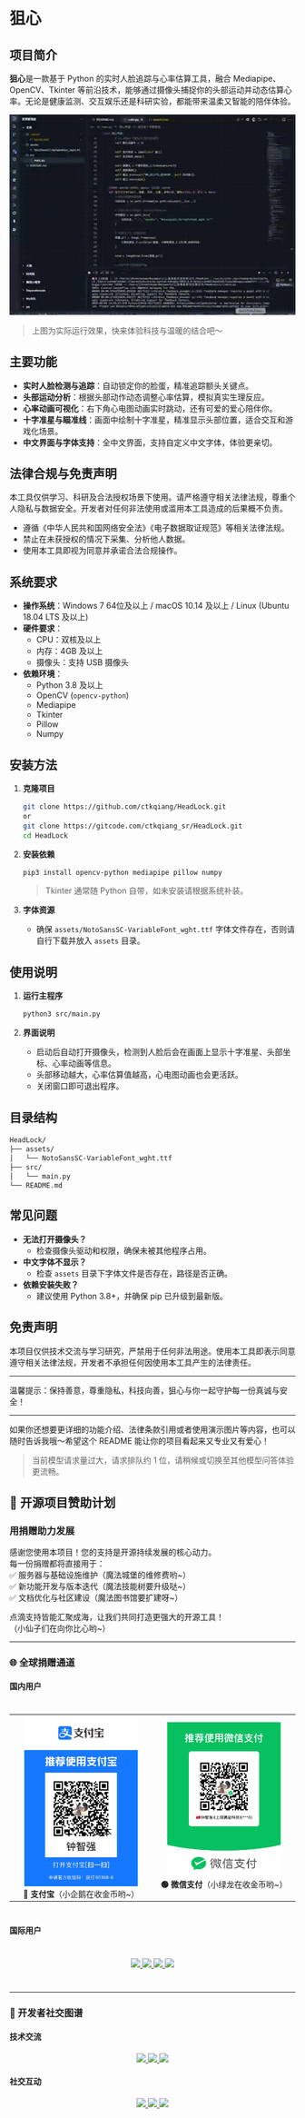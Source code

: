 # 狙心

## 项目简介

**狙心**是一款基于 Python 的实时人脸追踪与心率估算工具，融合 Mediapipe、OpenCV、Tkinter 等前沿技术，能够通过摄像头捕捉你的头部运动并动态估算心率。无论是健康监测、交互娱乐还是科研实验，都能带来温柔又智能的陪伴体验。

![项目演示](assets/demo.gif)

> 上图为实际运行效果，快来体验科技与温暖的结合吧～

## 主要功能

- **实时人脸检测与追踪**：自动锁定你的脸蛋，精准追踪额头关键点。
- **头部运动分析**：根据头部动作动态调整心率估算，模拟真实生理反应。
- **心率动画可视化**：右下角心电图动画实时跳动，还有可爱的爱心陪伴你。
- **十字准星与瞄准线**：画面中绘制十字准星，精准显示头部位置，适合交互和游戏化场景。
- **中文界面与字体支持**：全中文界面，支持自定义中文字体，体验更亲切。

## 法律合规与免责声明

本工具仅供学习、科研及合法授权场景下使用。请严格遵守相关法律法规，尊重个人隐私与数据安全。开发者对任何非法使用或滥用本工具造成的后果概不负责。

- 遵循《中华人民共和国网络安全法》《电子数据取证规范》等相关法律法规。
- 禁止在未获授权的情况下采集、分析他人数据。
- 使用本工具即视为同意并承诺合法合规操作。

## 系统要求

- **操作系统**：Windows 7 64位及以上 / macOS 10.14 及以上 / Linux (Ubuntu 18.04 LTS 及以上)
- **硬件要求**：
  - CPU：双核及以上
  - 内存：4GB 及以上
  - 摄像头：支持 USB 摄像头
- **依赖环境**：
  - Python 3.8 及以上
  - OpenCV (`opencv-python`)
  - Mediapipe
  - Tkinter
  - Pillow
  - Numpy

## 安装方法

1. **克隆项目**
   ```bash
   git clone https://github.com/ctkqiang/HeadLock.git
   or
   git clone https://gitcode.com/ctkqiang_sr/HeadLock.git
   cd HeadLock
   ```

2. **安装依赖**

   ```bash
   pip3 install opencv-python mediapipe pillow numpy
   ```

   > Tkinter 通常随 Python 自带，如未安装请根据系统补装。

3. **字体资源**
   - 确保 `assets/NotoSansSC-VariableFont_wght.ttf` 字体文件存在，否则请自行下载并放入 `assets` 目录。

## 使用说明

1. **运行主程序**

   ```bash
   python3 src/main.py
   ```

2. **界面说明**
   - 启动后自动打开摄像头，检测到人脸后会在画面上显示十字准星、头部坐标、心率动画等信息。
   - 头部移动越大，心率估算值越高，心电图动画也会更活跃。
   - 关闭窗口即可退出程序。

## 目录结构

```
HeadLock/
├── assets/
│   └── NotoSansSC-VariableFont_wght.ttf
├── src/
│   └── main.py
└── README.md
```

## 常见问题

- **无法打开摄像头？**
  - 检查摄像头驱动和权限，确保未被其他程序占用。
- **中文字体不显示？**
  - 检查 `assets` 目录下字体文件是否存在，路径是否正确。
- **依赖安装失败？**
  - 建议使用 Python 3.8+，并确保 pip 已升级到最新版。

## 免责声明

本项目仅供技术交流与学习研究，严禁用于任何非法用途。使用本工具即表示同意遵守相关法律法规，开发者不承担任何因使用本工具产生的法律责任。

---

温馨提示：保持善意，尊重隐私，科技向善，狙心与你一起守护每一份真诚与安全！

---

如果你还想要更详细的功能介绍、法律条款引用或者使用演示图片等内容，也可以随时告诉我哦～希望这个 README 能让你的项目看起来又专业又有爱心！
>当前模型请求量过大，请求排队约 1 位，请稍候或切换至其他模型问答体验更流畅。


## 🌟 开源项目赞助计划

### 用捐赠助力发展

感谢您使用本项目！您的支持是开源持续发展的核心动力。  
每一份捐赠都将直接用于：  
✅ 服务器与基础设施维护（魔法城堡的维修费哟~）  
✅ 新功能开发与版本迭代（魔法技能树要升级哒~）  
✅ 文档优化与社区建设（魔法图书馆要扩建呀~）

点滴支持皆能汇聚成海，让我们共同打造更强大的开源工具！  
（小仙子们在向你比心哟~）

---

### 🌐 全球捐赠通道

#### 国内用户

<div align="center" style="margin: 40px 0">

<div align="center">
<table>
<tr>
<td align="center" width="300">
<img src="https://github.com/ctkqiang/ctkqiang/blob/main/assets/IMG_9863.jpg?raw=true" width="200" />
<br />
<strong>🔵 支付宝</strong>（小企鹅在收金币哟~）
</td>
<td align="center" width="300">
<img src="https://github.com/ctkqiang/ctkqiang/blob/main/assets/IMG_9859.JPG?raw=true" width="200" />
<br />
<strong>🟢 微信支付</strong>（小绿龙在收金币哟~）
</td>
</tr>
</table>
</div>
</div>

#### 国际用户

<div align="center" style="margin: 40px 0">
  <a href="https://qr.alipay.com/fkx19369scgxdrkv8mxso92" target="_blank">
    <img src="https://img.shields.io/badge/Alipay-全球支付-00A1E9?style=flat-square&logo=alipay&logoColor=white&labelColor=008CD7">
  </a>
  
  <a href="https://ko-fi.com/F1F5VCZJU" target="_blank">
    <img src="https://img.shields.io/badge/Ko--fi-买杯咖啡-FF5E5B?style=flat-square&logo=ko-fi&logoColor=white">
  </a>
  
  <a href="https://www.paypal.com/paypalme/ctkqiang" target="_blank">
    <img src="https://img.shields.io/badge/PayPal-安全支付-00457C?style=flat-square&logo=paypal&logoColor=white">
  </a>
  
  <a href="https://donate.stripe.com/00gg2nefu6TK1LqeUY" target="_blank">
    <img src="https://img.shields.io/badge/Stripe-企业级支付-626CD9?style=flat-square&logo=stripe&logoColor=white">
  </a>
</div>

---

### 📌 开发者社交图谱

#### 技术交流

<div align="center" style="margin: 20px 0">
  <a href="https://github.com/ctkqiang" target="_blank">
    <img src="https://img.shields.io/badge/GitHub-开源仓库-181717?style=for-the-badge&logo=github">
  </a>
  
  <a href="https://stackoverflow.com/users/10758321/%e9%92%9f%e6%99%ba%e5%bc%ba" target="_blank">
    <img src="https://img.shields.io/badge/Stack_Overflow-技术问答-F58025?style=for-the-badge&logo=stackoverflow">
  </a>
  
  <a href="https://www.linkedin.com/in/ctkqiang/" target="_blank">
    <img src="https://img.shields.io/badge/LinkedIn-职业网络-0A66C2?style=for-the-badge&logo=linkedin">
  </a>
</div>

#### 社交互动

<div align="center" style="margin: 20px 0">
  <a href="https://www.instagram.com/ctkqiang" target="_blank">
    <img src="https://img.shields.io/badge/Instagram-生活瞬间-E4405F?style=for-the-badge&logo=instagram">
  </a>
  
  <a href="https://twitch.tv/ctkqiang" target="_blank">
    <img src="https://img.shields.io/badge/Twitch-技术直播-9146FF?style=for-the-badge&logo=twitch">
  </a>
  
  <a href="https://github.com/ctkqiang/ctkqiang/blob/main/assets/IMG_9245.JPG?raw=true" target="_blank">
    <img src="https://img.shields.io/badge/微信公众号-钟智强-07C160?style=for-the-badge&logo=wechat">
  </a>
</div>
